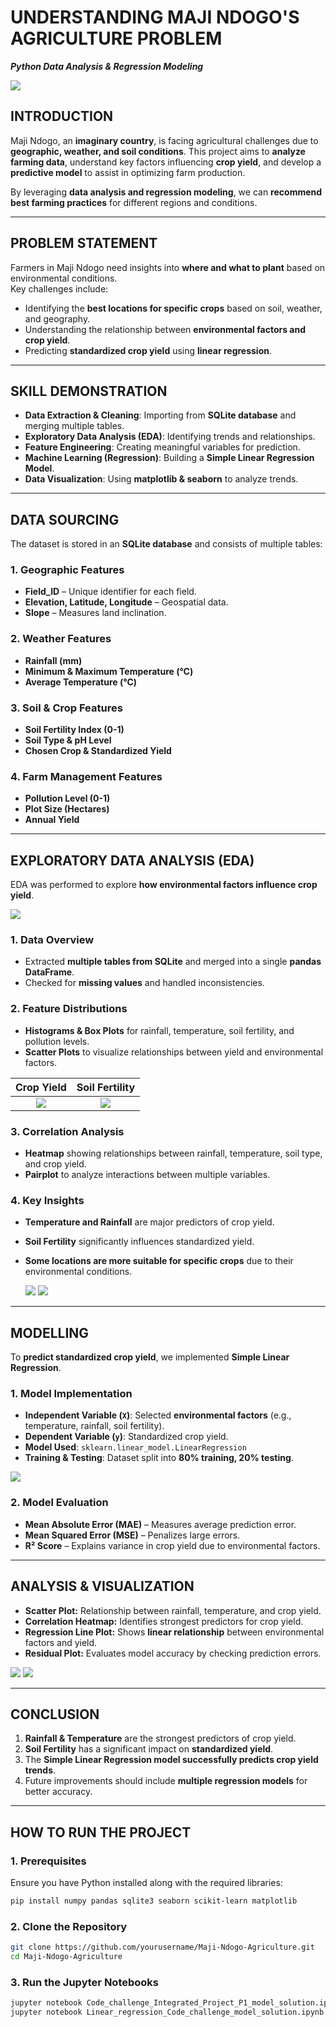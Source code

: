 # **UNDERSTANDING MAJI NDOGO'S AGRICULTURE PROBLEM**  
**_Python Data Analysis & Regression Modeling_**  

![](cover_image_3.avif)

## **INTRODUCTION**  
Maji Ndogo, an **imaginary country**, is facing agricultural challenges due to **geographic, weather, and soil conditions**. This project aims to **analyze farming data**, understand key factors influencing **crop yield**, and develop a **predictive model** to assist in optimizing farm production.  

By leveraging **data analysis and regression modeling**, we can **recommend best farming practices** for different regions and conditions.  

---

## **PROBLEM STATEMENT**  
Farmers in Maji Ndogo need insights into **where and what to plant** based on environmental conditions.  
Key challenges include:  
- Identifying the **best locations for specific crops** based on soil, weather, and geography.  
- Understanding the relationship between **environmental factors and crop yield**.  
- Predicting **standardized crop yield** using **linear regression**.  

---

## **SKILL DEMONSTRATION**  
- **Data Extraction & Cleaning**: Importing from **SQLite database** and merging multiple tables.  
- **Exploratory Data Analysis (EDA)**: Identifying trends and relationships.  
- **Feature Engineering**: Creating meaningful variables for prediction.  
- **Machine Learning (Regression)**: Building a **Simple Linear Regression Model**.  
- **Data Visualization**: Using **matplotlib & seaborn** to analyze trends.  

---

## **DATA SOURCING**  
The dataset is stored in an **SQLite database** and consists of multiple tables:  

### **1. Geographic Features**  
- **Field_ID** – Unique identifier for each field.  
- **Elevation, Latitude, Longitude** – Geospatial data.  
- **Slope** – Measures land inclination.  

### **2. Weather Features**  
- **Rainfall (mm)**  
- **Minimum & Maximum Temperature (°C)**  
- **Average Temperature (°C)**  

### **3. Soil & Crop Features**  
- **Soil Fertility Index (0-1)**  
- **Soil Type & pH Level**  
- **Chosen Crop & Standardized Yield**  

### **4. Farm Management Features**  
- **Pollution Level (0-1)**  
- **Plot Size (Hectares)**  
- **Annual Yield**  

---

## **EXPLORATORY DATA ANALYSIS (EDA)**  
EDA was performed to explore **how environmental factors influence crop yield**.  

![](distribution_standard_yield.png)

### **1. Data Overview**  
- Extracted **multiple tables from SQLite** and merged into a single **pandas DataFrame**.  
- Checked for **missing values** and handled inconsistencies.  

### **2. Feature Distributions**  
- **Histograms & Box Plots** for rainfall, temperature, soil fertility, and pollution levels.  
- **Scatter Plots** to visualize relationships between yield and environmental factors.  

Crop Yield                 |         Soil Fertility
|:------------------------:|:-----------------------:|
![](crop_yields.png)       |  ![](soil_fertility.png)

### **3. Correlation Analysis**  
- **Heatmap** showing relationships between rainfall, temperature, soil type, and crop yield.  
- **Pairplot** to analyze interactions between multiple variables.  

### **4. Key Insights**  
- **Temperature and Rainfall** are major predictors of crop yield.  
- **Soil Fertility** significantly influences standardized yield.  
- **Some locations are more suitable for specific crops** due to their environmental conditions.  

  ![](average_temp_vs_yield.png)
  ![](standard_yield_vs_pollution_level.png)

---

## **MODELLING**  
To **predict standardized crop yield**, we implemented **Simple Linear Regression**.  

### **1. Model Implementation**  
- **Independent Variable (`X`)**: Selected **environmental factors** (e.g., temperature, rainfall, soil fertility).  
- **Dependent Variable (`y`)**: Standardized crop yield.  
- **Model Used**: `sklearn.linear_model.LinearRegression`  
- **Training & Testing**: Dataset split into **80% training, 20% testing**.  

![](pollution_level_vs_yield_linear_model.png)

### **2. Model Evaluation**  
- **Mean Absolute Error (MAE)** – Measures average prediction error.  
- **Mean Squared Error (MSE)** – Penalizes large errors.  
- **R² Score** – Explains variance in crop yield due to environmental factors.  

---

## **ANALYSIS & VISUALIZATION**  
- **Scatter Plot:** Relationship between rainfall, temperature, and crop yield.  
- **Correlation Heatmap:** Identifies strongest predictors for crop yield.  
- **Regression Line Plot:** Shows **linear relationship** between environmental factors and yield.  
- **Residual Plot:** Evaluates model accuracy by checking prediction errors.

![](distribution_residuals.png)
![](residual_vs_predicted_values.png)

---

## **CONCLUSION**  
1. **Rainfall & Temperature** are the strongest predictors of crop yield.  
2. **Soil Fertility** has a significant impact on **standardized yield**.  
3. The **Simple Linear Regression model successfully predicts crop yield trends**.  
4. Future improvements should include **multiple regression models** for better accuracy.  

---

## **HOW TO RUN THE PROJECT**  
### **1. Prerequisites**  
Ensure you have Python installed along with the required libraries:  
```bash
pip install numpy pandas sqlite3 seaborn scikit-learn matplotlib
```
### **2. Clone the Repository**  
```bash
git clone https://github.com/yourusername/Maji-Ndogo-Agriculture.git
cd Maji-Ndogo-Agriculture
```
### **3. Run the Jupyter Notebooks**  
```bash
jupyter notebook Code_challenge_Integrated_Project_P1_model_solution.ipynb
jupyter notebook Linear_regression_Code_challenge_model_solution.ipynb
```
